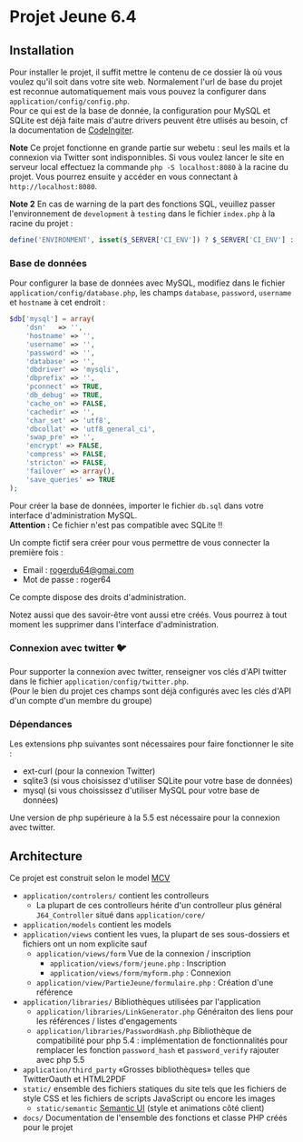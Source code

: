 # Projet Jeune 6.4

## Installation

Pour installer le projet, il suffit mettre le contenu de ce dossier là où vous voulez qu'il soit dans votre site web. 
Normalement l'url de base du projet est reconnue automatiquement mais vous pouvez la configurer dans ```application/config/config.php```.  
Pour ce qui est de la base de donnée, la configuration pour MySQL et SQLite est déjà faite mais d'autre drivers peuvent être utlisés au 
besoin, cf la documentation de [CodeIngiter](https://codeigniter.com/).

**Note** Ce projet fonctionne en grande partie sur webetu : seul les mails et la connexion via Twitter sont indisponnibles. Si vous voulez lancer le site en serveur local effectuez la commande 
```php -S localhost:8080``` à la racine du projet. Vous pourrez ensuite y accéder en vous connectant à ```http://localhost:8080```.

**Note 2** En cas de warning de la part des fonctions SQL, veuillez passer l'environnement de ```development``` à ```testing``` dans le fichier ```index.php``` à la racine du projet : 

```php
define('ENVIRONMENT', isset($_SERVER['CI_ENV']) ? $_SERVER['CI_ENV'] : 'testing');
```

### Base de données

Pour configurer la base de données avec MySQL, modifiez dans le fichier ```application/config/database.php```, les champs ```database```, ```password```, ```username``` et ```hostname``` à cet endroit :
```php
$db['mysql'] = array(
	'dsn'	=> '',
	'hostname' => '',
	'username' => '',
	'password' => '',
	'database' => '',
	'dbdriver' => 'mysqli',
	'dbprefix' => '',
	'pconnect' => TRUE,
	'db_debug' => TRUE,
	'cache_on' => FALSE,
	'cachedir' => '',
	'char_set' => 'utf8',
	'dbcollat' => 'utf8_general_ci',
	'swap_pre' => '',
	'encrypt' => FALSE,
	'compress' => FALSE,
	'stricton' => FALSE,
	'failover' => array(),
	'save_queries' => TRUE
);
```

Pour créer la base de données, importer le fichier ```db.sql``` dans votre interface d'administration MySQL.  
**Attention :** Ce fichier n'est pas compatible avec SQLite !!

Un compte fictif sera créer pour vous permettre de vous connecter la première fois : 
 - Email : rogerdu64@gmai.com
 - Mot de passe  : roger64

Ce compte dispose des droits d'administration.

Notez aussi que des savoir-être vont aussi etre créés. Vous pourrez à tout moment les supprimer dans l'interface d'administration.

### Connexion avec twitter :bird:

Pour supporter la connexion avec twitter, renseigner vos clés d'API twitter dans le fichier ```application/config/twitter.php```.  
(Pour le bien du projet ces champs sont déjà configurés avec les clés d'API d'un compte d'un membre du groupe)

### Dépendances 

Les extensions php suivantes sont nécessaires pour faire fonctionner le site :
 - ext-curl (pour la connexion Twitter)
 - sqlite3 (si vous choisissez d'utiliser SQLite pour votre base de données)
 - mysql (si vous choississez d'utiliser MySQL pour votre base de données)

Une version de php supérieure à la 5.5 est nécessaire pour la connexion avec twitter.
 
## Architecture 
 
 Ce projet est construit selon le model [MCV](http://baptiste-wicht.developpez.com/tutoriels/conception/mvc/)
 
  - ```application/controlers/``` contient les controlleurs 
    - La plupart de ces controlleurs hérite d'un controlleur plus général ```J64_Controller``` situé dans ```application/core/```
  - ```application/models``` contient les models
  - ```application/views``` contient les vues, la plupart de ses sous-dossiers et fichiers ont un nom explicite sauf 
    - ```application/views/form``` Vue de la connexion / inscription
      - ```application/views/form/jeune.php``` : Inscription
      - ```application/views/form/myform.php``` : Connexion
    - ```application/view/PartieJeune/formulaire.php``` : Création d'une référence
  - ```application/libraries/``` Bibliothèques utilisées par l'application
    - ```application/libraries/LinkGenerator.php``` Généraiton des liens pour les références / listes d'engagements
    - ```application/libraries/PasswordHash.php``` Bibliothèque de compatibilité pour php 5.4 : implémentation de fonctionnalités pour remplacer les fonction ```password_hash``` et ```password_verify``` rajouter avec php 5.5
  - ```application/third_party``` «Grosses bibliothèques» telles que TwitterOauth et HTML2PDF
  - ```static/``` ensemble des fichiers statiques du site tels que les fichiers de style CSS et les fichiers de scripts JavaScript ou encore les images
    - ```static/semantic``` [Semantic UI](http://semantic-ui.com/) (style et animations côté client)
  - ```docs/``` Documentation de l'ensemble des fonctions et classe PHP créés pour le projet